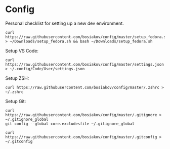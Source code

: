 # Config

Personal checklist for setting up a new dev environment.

```
curl https://raw.githubusercontent.com/bosiakov/config/master/setup_fedora.sh > ~/Downloads/setup_fedora.sh && bash ~/Downloads/setup_fedora.sh
```

Setup VS Code:

```
curl https://raw.githubusercontent.com/bosiakov/config/master/settings.json > ~/.config/Code/User/settings.json
```

Setup ZSH:

```
curl https://raw.githubusercontent.com/bosiakov/config/master/.zshrc > ~/.zshrc
```


Setup Git:

```
curl https://raw.githubusercontent.com/bosiakov/config/master/.gitignore > ~/.gitignore_global
git config --global core.excludesfile ~/.gitignore_global

curl https://raw.githubusercontent.com/bosiakov/config/master/.gitconfig > ~/.gitconfig
```